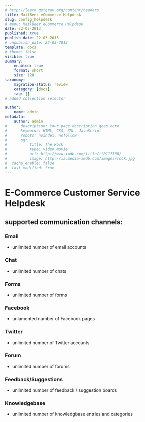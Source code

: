 ```yaml
---
# http://learn.getgrav.org/content/headers
title: MailBeez eCommerce Helpdesk
slug: config_helpdesk
# menu: MailBeez eCommerce Helpdesk
date: 22-03-2013
published: true
publish_date: 22-03-2013
# unpublish_date: 22-03-2013
template: docs
# theme: false
visible: true
summary:
    enabled: true
    format: short
    size: 128
taxonomy:
    migration-status: review
    category: [docs]
    tag: []
# added collection selector

author:
    name: admin
metadata:
    author: admin
#      description: Your page description goes here
#      keywords: HTML, CSS, XML, JavaScript
#      robots: noindex, nofollow
#      og:
#          title: The Rock
#          type: video.movie
#          url: http://www.imdb.com/title/tt0117500/
#          image: http://ia.media-imdb.com/images/rock.jpg
#  cache_enable: false
#  last_modified: true
---
```


# E-Commerce Customer Service Helpdesk

## supported communication channels:

### Email

- unlimited number of email accounts

### Chat

- unlimited number of chats

### Forms

- unlimited number of forms

### Facebook

- unlamented number of Facebook pages

### Twitter

- unlimited number of Twitter accounts

### Forum

- unlimited number of forums

### Feedback/Suggestions

- unlimited number of feedback / suggestion boards

### Knowledgebase

- unlimited number of knowledgbase entries and categories
